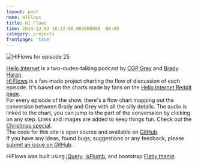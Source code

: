 ```yaml
---
layout: post
name: HIFlows
title: HI Flows
time: 2014-12-02 16:32:00.003000000 -08:00
category: projects
frontpage: 'true'
---
```


<img class="imageInCenter" title="HIFlows for episode 25" src="{{ site.projectsImagesFolder }}{{ page.name }}/HIFlow25.png">

<a href="http://hellointernet.fm/" target="_blank">Hello Internet</a> is a two-dudes-talking podcast by <a href="http://www.cgpgrey.com/" target="_blank">CGP Grey</a> and <a href="http://www.bradyharan.com/" target="_blank">Brady Haran</a>.  
<a href="http://www.amreldib.com/HIFlows/" target="_blank">HI Flows</a> is a fan-made project charting the flow of discussion of each episode. It's based on the charts made by fans on the <a href="http://www.reddit.com/r/CGPGrey/" target="_blank">Hello Internet Reddit page</a>.  
For every episode of the show, there's a flow chart mapping out the conversion between Brady and Grey with all the silly details. The audio is linked to the chart, you can jump to the part of the conversaion by clicking on any step. Links and images are added to keep things fun. Check out the [Christmas special](http://www.amreldib.com/HIFlows/27/).  
The code for this site is open source and available on <a href="https://github.com/AmrEldib/HIFlows" target="_blank">GitHub</a>.  
If you have any ideas, found bugs, suggestions or any feedback, please <a href="https://github.com/AmrEldib/HIFlows/issues/new" target="_blank">submit an issue on GitHub</a>.  
  
HIFlows was built using <a href="http://jquery.com/" target="_blank">jQuery</a>, <a href="https://github.com/sporritt/jsPlumb" target="_blank">jsPlumb</a>, and bootstrap <a href="http://bootswatch.com/flatly/" target="_blank">Flatly theme</a>.  
